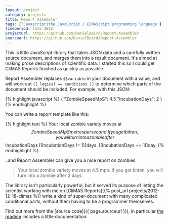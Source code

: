 ```yaml
---
layout: project
category: projects
title: Report Assembler
tags: ['Javascript|the JavaScript / ECMAScript programming language']
timeperiod: late 2012
projecturl: https://github.com/DanielBaird/Report-Assembler
sourceurl: https://github.com/DanielBaird/Report-Assembler
---
```

This is little JavaScript library that takes JSON data and a carefully written source document, and merges them into a result document.  It's aimed at making prose descriptions of scientific data.  I started this so I could get CliMAS Reports finished as quickly as possible.

Report Assembler replaces `$$variable` in your document with a value, and will work out `[[ logical == conditions ]]` to determine which parts of the document should be included.  For example, with this JSON:

{% highlight javascript %}
{
    "ZombieSpeedMpS": 4.5
    "IncubationDays": 2
}
{% endhighlight %}

You can write a report template like this:

{% highlight text %}
Your local zombie variety moves at $$ZombieSpeedMpS
metres per second.  If you get bitten, you will turn into a zombie
after $$IncubationDays [[IncubationDays != 1]]days.
[[IncubationDays == 1]]day.
{% endhighlight %}

..and Report Assembler can give you a nice report on zombies:

> Your local zombie variety moves at 4.5 mph.  If you get bitten, you will turn into a zombie after 2 days.

The library isn't particularly powerful, but it served its purpose of letting the scientist working with me on [CliMAS Reports]({% post_url projects/2012-12-18-climas %}) write a kind of super-document with many complicated conditional parts, without them having to be a programmer themselves.

Find out more from the [source code]({{ page.sourceurl }}), in particular [the readme](https://github.com/DanielBaird/Report-Assembler/blob/master/README.md) includes a little documentation.
